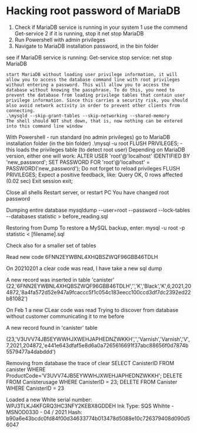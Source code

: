 # Hacking root password of MariaDB

1. Check if MariaDB service is running in your system
   1 use the commend Get-service
   2 if it is running, stop it
   net stop MariaDB
1. Run Powershell with admin privileges
2. Navigate to MariaDB installation password, in the bin folder

see if MariaDB service is running: Get-service
stop service: net stop MariaDB

    start MariaDB without loading user privilege information, it will allow you to access the database command line with root privileges without entering a password. This will allow you to access the database without knowing the passphrase. To do this, you need to prevent the database from loading privilege tables that contain user privilege information. Since this carries a security risk, you should also avoid network activity in order to prevent other clients from connecting.
    .\mysqld --skip-grant-tables --skip-networking --shared-memory
    The shell should NOT shut down, that is, now nothing can be entered into this command line window

With Powershell - run standard (no admin privileges)
    go to MariaDB installation folder (in the bin folder)
    .\mysql -u root
    FLUSH PRIVILEGES; - this loads the privileges table (to detect root user)
    Depending on MariaDB version, either one will work:
        ALTER USER 'root'@'localhost' IDENTIFIED BY 'new_password';
        SET PASSWORD FOR 'root'@'localhost' = PASSWORD('new_password');
    Do not forget to reload privileges
        FLUSH PRIVILEGES;
        Expect a positive feedback, like: Query OK, 0 rows affected (0.02 sec)
    Exit session
        exit;

Close all shells
Restart server, or restart PC
You have changed root password


Dumping entire database
mysqldump --user=root --password --lock-tables --databases statistic > before_reading.sql

Restoring from Dump
To restore a MySQL backup, enter:
mysql -u root -p statistic < [filename].sql

Check also for a smaller set of tables

Read new code
6FNN2EYWBNL4XHQBSZWQF96GBB46TDLH


On 20210201 a clear code was read, I have take a new sql dump

A new record was inserted in table 'canister'
(22,'6FNN2EYWBNL4XHQBSZWQF96GBB46TDLH','','K','Black','K',6,2021,204872,'8a4fa572d52e947a9fcaccc5f1c054c183eecc100ccd3df7dc2392ed22b81082')

On Feb 1 a new CLear code was read
Trying to discover from database without customer communicating it to me before

A new record found in 'canister' table

(23,'V3UVV74JB5EYWWHJXWEHJAPHEDNZWKKH','','Varnish','Varnish','V',7,2021,204872,'e441e643dfaf5e8d6a0a7265616691f37abc88656f0d7874b5579477a4dabddd')


Removing from database the trace of clear
SELECT CanisterID FROM canister WHERE ProductCode='V3UVV74JB5EYWWHJXWEHJAPHEDNZWKKH';
DELETE FROM Canisterusage WHERE CanisterID = 23;
DELETE FROM Canister WHERE CanisterID = 23

Loaded a new White
serial number: WPJ3TLKJ4KFGRQ3HC3NFY2KEBX8GDDEH
Ink Type: SQS Whihte - MSNOD0330 - 04 / 2021
Hash: b90a6e43bcdc0fd84f00d34633774b013478d5088e10c726379408d090d56047
